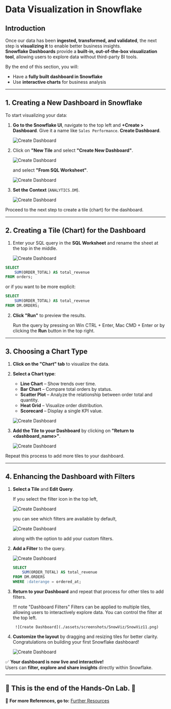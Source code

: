 # Data Visualization in Snowflake

## Introduction

Once our data has been **ingested, transformed, and validated**, the next step is **visualizing it** to enable better business insights.  
**Snowflake Dashboards** provide a **built-in, out-of-the-box visualization tool**, allowing users to explore data without third-party BI tools.  

By the end of this section, you will:

- Have a **fully built dashboard in Snowflake**  
- Use **interactive charts** for business analysis  


---

## 1. Creating a New Dashboard in Snowflake

To start visualizing your data:

1. **Go to the Snowflake UI**, navigate to the top left and **+Create > Dashboard**. Give it a name like `Sales Performance`. **Create Dashboard**.

   ![Create Dashboard](./assets/screenshots/SnowViz/SnowViz1.png)

2. Click on **"New Tile** and select **"Create New Dashboard"**.

    ![Create Dashboard](./assets/screenshots/SnowViz/SnowViz2.png)

    and select **"From SQL Worksheet"**.

    ![Create Dashboard](./assets/screenshots/SnowViz/SnowViz3.png)

3. **Set the Context** (`ANALYTICS.DM`).

   ![Create Dashboard](./assets/screenshots/SnowViz/SnowViz4.png)

Proceed to the next step to create a tile (chart) for the dashboard.

---

## 2. Creating a Tile (Chart) for the Dashboard

1. Enter your SQL query in the **SQL Worksheet** and rename the sheet at the top in the middle.

    ![Create Dashboard](./assets/screenshots/SnowViz/SnowViz5.png)

```sql
SELECT
    SUM(ORDER_TOTAL) AS total_revenue
FROM orders;
```
 or if you want to be more explicit:

```sql
SELECT
    SUM(ORDER_TOTAL) AS total_revenue
FROM DM.ORDERS;
```

2. **Click "Run"** to preview the results.

    Run the query by pressing on Win CTRL + Enter, Mac CMD + Enter or by clicking the **Run** button in the top right.

---

## 3. Choosing a Chart Type

1. **Click on the "Chart" tab** to visualize the data.
2. **Select a Chart type**:
   - **Line Chart** – Show trends over time.
   - **Bar Chart** – Compare total orders by status.
   - **Scatter Plot** – Analyze the relationship between order total and quantity.
   - **Heat Grid** – Visualize order distribution.
   - **Scorecard** – Display a single KPI value.

    ![Create Dashboard](./assets/screenshots/SnowViz/SnowViz6.png)

3. **Add the Tile to your Dashboard** by clicking on **"Return to <dashboard_name>"**.

    ![Create Dashboard](./assets/screenshots/SnowViz/SnowViz7.png)

Repeat this process to add more tiles to your dashboard.

---

## 4. Enhancing the Dashboard with Filters

1. **Select a Tile** and **Edit Query**.

    If you select the filter icon in the top left, 

    ![Create Dashboard](./assets/screenshots/SnowViz/SnowViz8.png)

    you can see which filters are available by default, 

    ![Create Dashboard](./assets/screenshots/SnowViz/SnowViz9.png)

    along with the option to add your custom filters.



2. **Add a Filter** to the query.

    ![Create Dashboard](./assets/screenshots/SnowViz/SnowViz10.png)


    ```sql linenums="1"
    SELECT
        SUM(ORDER_TOTAL) AS total_revenue
    FROM DM.ORDERS
    WHERE :daterange = ordered_at;
    ```

2. **Return to your Dashboard** and repeat that process for other tiles to add filters.

    !!! note "Dashboard Filters"
        Filters can be applied to multiple tiles, allowing users to interactively explore data. You can control the filter at the top left.
        
        ![Create Dashboard](./assets/screenshots/SnowViz/SnowViz11.png)

3. **Customize the layout** by dragging and resizing tiles for better clarity. Congratulations on building your first Snowflake dashboard!

    ![Create Dashboard](./assets/screenshots/SnowViz/SnowViz12.png)

✅ **Your dashboard is now live and interactive!**  
Users can **filter, explore and share insights** directly within Snowflake.



---

## 🎉 This is the end of the Hands-On Lab. 🎉


🔗 **For more References, go to:** [Further Resources](resources.md)


